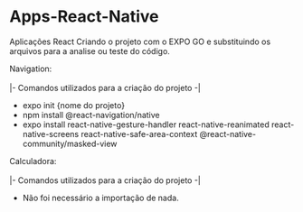 # Apps-React-Native
Aplicações React
Criando o projeto com o EXPO GO e substituindo os arquivos para a analise ou teste do código.

Navigation: <br><br>
|- Comandos utilizados para a criação do projeto -| 
- expo init {nome do projeto}
- npm install @react-navigation/native
- expo install react-native-gesture-handler react-native-reanimated react-native-screens react-native-safe-area-context @react-native-community/masked-view

Calculadora: <br><br>
|- Comandos utilizados para a criação do projeto -| 
- Não foi necessário a importação de nada. 
